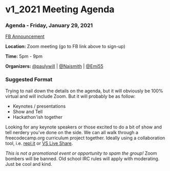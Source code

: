 # v1_2021 Meeting Agenda

### Agenda - Friday, January 29, 2021 

[FB Announcement](https://www.facebook.com/events/898657440902368)

**Location:** Zoom meeting (go to FB link above to sign-up)

**Time:** 5pm - 9pm

**Organizers:** [@paulywill](https://github.com/paulywill) | [@Naismith](https://github.com/naismith) | [@Emi55](https://github.com/Emi55)

### Suggested Format

Trying to nail down the details on the agenda, but it will obviously be 100% virtual and will include Zoom.
But it will probably be as follow:

- Keynotes / presentations
- Show and Tell
- Hackathon'ish together

Looking for any keynote speakers or those excited to do a bit of show and tell nerdery you've done on the side.
We can all walk through a freecodecamp.org curriculum project together.
Ideally using a collaboration tool, i.e. [repl.it](repl.it) or [VS Live Share](https://marketplace.visualstudio.com/items?itemName=MS-vsliveshare.vsliveshare).

*This is not a promotional event or opportunity to spam the group!*
Zoom bombers will be banned.
Old school IRC rules will apply with moderating. 
Just be cool and kind.

